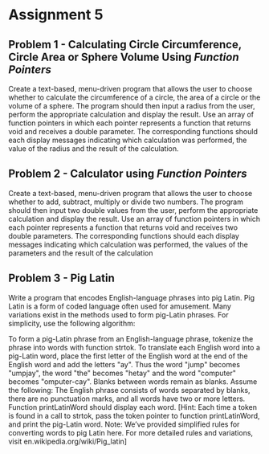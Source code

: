 # Assignment 5

## Problem 1 - Calculating Circle Circumference, Circle Area or Sphere Volume Using _Function Pointers_
Create a text-based, menu-driven program that allows the user to choose whether to calculate the circumference of a circle, the area of a circle or the volume of a sphere. The program should then input a radius from the user, perform the appropriate calculation and display the result. Use an array of function pointers in which each pointer represents a function that returns void and receives a double parameter. The corresponding functions should each display messages indicating which calculation was performed, the value of the radius and the result of the calculation.

## Problem 2 - Calculator using _Function Pointers_
Create a text-based, menu-driven program that allows the user to choose whether to add, subtract, multiply or divide two numbers. The program should then input two double values from the user, perform the appropriate calculation and display the result. Use an array of function pointers in which each pointer represents a function that returns void and receives two double parameters. The corresponding functions should each display messages indicating which calculation was performed, the values of the parameters and the result of the calculation


## Problem 3 - Pig Latin
Write a program that encodes English-language phrases into pig Latin. Pig Latin is a form of coded language often used for amusement. Many variations exist in the methods used to form pig-Latin phrases. For simplicity, use the following algorithm:

To form a pig-Latin phrase from an English-language phrase, tokenize the phrase into words with function strtok. To translate each English word into a pig-Latin word, place the first letter of the English word at the end of the English word and add the letters "ay". Thus the word "jump" becomes "umpjay", the word "the" becomes "hetay" and the word "computer" becomes "omputer-cay". Blanks between words remain as blanks. Assume the following: The English phrase consists of words separated by blanks, there are no punctuation marks, and all words have two or more letters. Function printLatinWord should display each word. [Hint: Each time a token is found in a call to strtok, pass the token pointer to function printLatinWord, and print the pig-Latin word. Note: We’ve provided simplified rules for converting words to pig Latin here. For more detailed rules and variations, visit en.wikipedia.org/wiki/Pig_latin]
